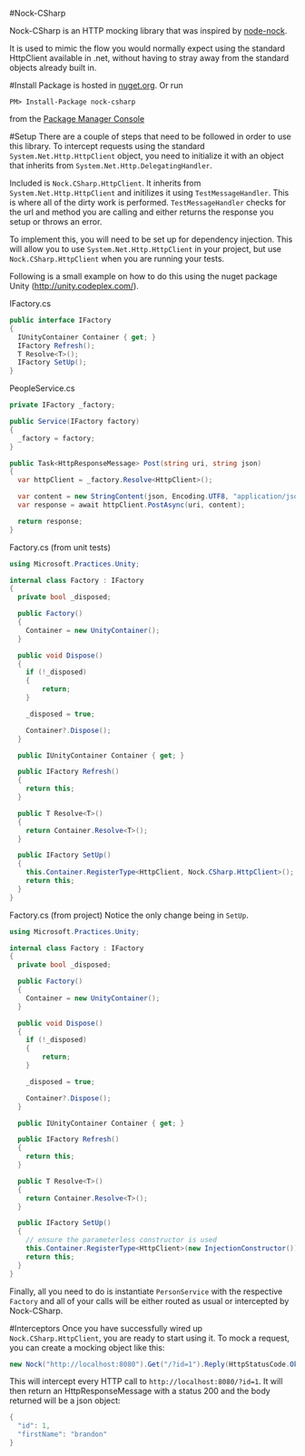 #Nock-CSharp

Nock-CSharp is an HTTP mocking library that was inspired by <a href="https://github.com/node-nock/nock">node-nock</a>.

It is used to mimic the flow you would normally expect using the standard HttpClient available in .net, without having to stray away from the standard objects already built in.

#Install
Package is hosted in <a href="https://www.nuget.org/packages/nock-csharp">nuget.org</a>. Or run
```
PM> Install-Package nock-csharp
```
from the <a href="https://docs.nuget.org/consume/package-manager-console">Package Manager Console</a>

#Setup
There are a couple of steps that need to be followed in order to use this library. To intercept requests using the standard `System.Net.Http.HttpClient` object, you need to initialize it with an object that inherits from `System.Net.Http.DelegatingHandler`.

Included is `Nock.CSharp.HttpClient`. It inherits from `System.Net.Http.HttpClient` and initilizes it using `TestMessageHandler`. This is where all of the dirty work is performed. `TestMessageHandler` checks for the url and method you are calling and either returns the response you setup or throws an error.

To implement this, you will need to be set up for dependency injection. This will allow you to use `System.Net.Http.HttpClient` in your project, but use `Nock.CSharp.HttpClient` when you are running your tests.

Following is a small example on how to do this using the nuget package Unity (http://unity.codeplex.com/).

IFactory.cs
```csharp
public interface IFactory
{
  IUnityContainer Container { get; }
  IFactory Refresh();
  T Resolve<T>();
  IFactory SetUp();  
}
```

PeopleService.cs
```csharp
private IFactory _factory;

public Service(IFactory factory)
{
  _factory = factory;
}

public Task<HttpResponseMessage> Post(string uri, string json)
{
  var httpClient = _factory.Resolve<HttpClient>();

  var content = new StringContent(json, Encoding.UTF8, "application/json");
  var response = await httpClient.PostAsync(uri, content);

  return response;
}
```

Factory.cs (from unit tests)
```csharp
using Microsoft.Practices.Unity;

internal class Factory : IFactory
{
  private bool _disposed;

  public Factory()
  {
    Container = new UnityContainer();
  }

  public void Dispose()
  {
    if (!_disposed)
    {
        return;
    }

    _disposed = true;

    Container?.Dispose();
  }

  public IUnityContainer Container { get; }

  public IFactory Refresh()
  {
    return this;
  }

  public T Resolve<T>()
  {
    return Container.Resolve<T>();
  }

  public IFactory SetUp()
  {
    this.Container.RegisterType<HttpClient, Nock.CSharp.HttpClient>();
    return this;
  }
}
```

Factory.cs (from project) Notice the only change being in `SetUp`.
```csharp
using Microsoft.Practices.Unity;

internal class Factory : IFactory
{
  private bool _disposed;

  public Factory()
  {
    Container = new UnityContainer();
  }

  public void Dispose()
  {
    if (!_disposed)
    {
        return;
    }

    _disposed = true;

    Container?.Dispose();
  }

  public IUnityContainer Container { get; }

  public IFactory Refresh()
  {
    return this;
  }

  public T Resolve<T>()
  {
    return Container.Resolve<T>();
  }

  public IFactory SetUp()
  {
    // ensure the parameterless constructor is used
    this.Container.RegisterType<HttpClient>(new InjectionConstructor());
    return this;
  }
}
```

Finally, all you need to do is instantiate `PersonService` with the respective `Factory` and all of your calls will be either routed as usual or intercepted by Nock-CSharp.

#Interceptors
Once you have successfully wired up `Nock.CSharp.HttpClient`, you are ready to start using it. To mock a request, you can create a mocking object like this:
```csharp
new Nock("http://localhost:8080").Get("/?id=1").Reply(HttpStatusCode.Ok, "{\"id\": 1, \"firstName\":\"brandon\"}");
```
This will intercept every HTTP call to `http://localhost:8080/?id=1`. It will then return an HttpResponseMessage with a status 200 and the body returned will be a json object:
```csharp
{
  "id": 1,
  "firstName": "brandon"
}
```
